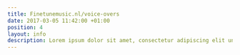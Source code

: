 ```yaml
---
title: Finetunemusic.nl/voice-overs
date: 2017-03-05 11:42:00 +01:00
position: 4
layout: info
description: Lorem ipsum dolor sit amet, consectetur adipiscing elit unde omnis.
---
```

